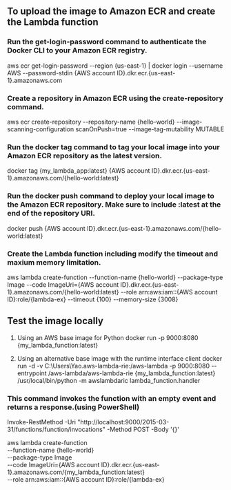 
## To upload the image to Amazon ECR and create the Lambda function

### Run the get-login-password command to authenticate the Docker CLI to your Amazon ECR registry.  
aws ecr get-login-password --region {us-east-1} | docker login --username AWS --password-stdin {AWS account ID}.dkr.ecr.{us-east-1}.amazonaws.com

### Create a repository in Amazon ECR using the create-repository command.
aws ecr create-repository --repository-name {hello-world} --image-scanning-configuration scanOnPush=true --image-tag-mutability MUTABLE

### Run the docker tag command to tag your local image into your Amazon ECR repository as the latest version.
docker tag {my_lambda_app:latest} {AWS account ID}.dkr.ecr.{us-east-1}.amazonaws.com/{hello-world:latest}

### Run the docker push command to deploy your local image to the Amazon ECR repository. Make sure to include :latest at the end of the repository URI.
docker push {AWS account ID}.dkr.ecr.{us-east-1}.amazonaws.com/{hello-world:latest}

### Create the Lambda function including modify the timeout and maxium memory limitation.
aws lambda create-function --function-name {hello-world} --package-type Image --code ImageUri={AWS account ID}.dkr.ecr.{us-east-1}.amazonaws.com/{hello-world:latest} --role arn:aws:iam::{AWS account ID}:role/{lambda-ex} --timeout {100} --memory-size {3008}


## Test the image locally 

1. Using an AWS base image for Python
docker run -p 9000:8080 {my_lambda_function:latest}

2. Using an alternative base image with the runtime interface client
docker run -d -v C:\Users\Yao\.aws-lambda-rie:/aws-lambda -p 9000:8080 --entrypoint /aws-lambda/aws-lambda-rie {my_lambda_function:latest} /usr/local/bin/python -m awslambdaric lambda_function.handler

### This command invokes the function with an empty event and returns a response.(using PowerShell)
Invoke-RestMethod -Uri "http://localhost:9000/2015-03-31/functions/function/invocations" -Method POST -Body '{}'

aws lambda create-function \
  --function-name {hello-world} \
  --package-type Image \
  --code ImageUri={AWS account ID}.dkr.ecr.{us-east-1}.amazonaws.com/{my_lambda_function:latest} \
  --role arn:aws:iam::{AWS account ID}:role/{lambda-ex}


